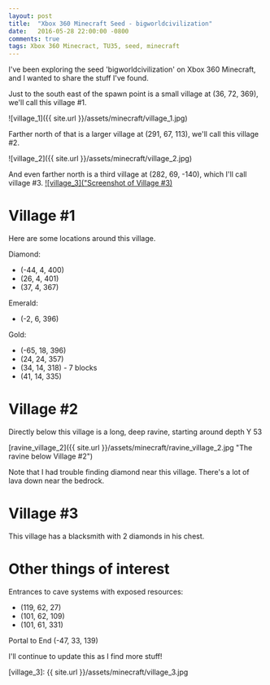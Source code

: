 ```yaml
---
layout: post
title:  "Xbox 360 Minecraft Seed - bigworldcivilization"
date:   2016-05-28 22:00:00 -0800
comments: true
tags: Xbox 360 Minecract, TU35, seed, minecraft
---
```


I've been exploring the seed 'bigworldcivilization' on Xbox 360 Minecraft, and I wanted to share the stuff I've found.

Just to the south east of the spawn point is a small village at (36, 72, 369), we'll call this village #1.

![village_1]({{ site.url }}/assets/minecraft/village_1.jpg)

Farther north of that is a larger village at (291, 67, 113), we'll call this village #2.

![village_2]({{ site.url }}/assets/minecraft/village_2.jpg)

And even farther north is a third village at (282, 69, -140), which I'll call village #3.
[![village_3]("Screenshot of Village #3)](village_3)

Village #1
==========

Here are some locations around this village.

Diamond:

* (-44, 4, 400)
* (26, 4, 401)
* (37, 4, 367)

Emerald:

* (-2, 6, 396)

Gold:

* (-65, 18, 396)
* (24, 24, 357)
* (34, 14, 318) - 7 blocks
* (41, 14, 335)

Village #2
==========
Directly below this village is a long, deep ravine, starting around depth Y 53

[ravine_village_2]({{ site.url }}/assets/minecraft/ravine_village_2.jpg "The ravine below Village #2")

Note that I had trouble finding diamond near this village. There's a lot of lava down near the bedrock.

Village #3
==========
This village has a blacksmith with 2 diamonds in his chest.


Other things of interest
========================
Entrances to cave systems with exposed resources:

* (119, 62, 27)
* (101, 62, 109)
* (101, 61, 331)

Portal to End (-47, 33, 139)


I'll continue to update this as I find more stuff!

[village_3]: {{ site.url }}/assets/minecraft/village_3.jpg
